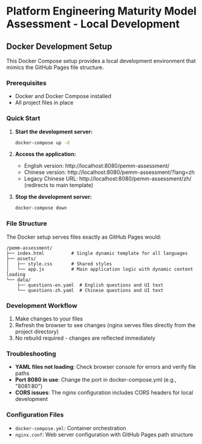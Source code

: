 # Platform Engineering Maturity Model Assessment - Local Development

## Docker Development Setup

This Docker Compose setup provides a local development environment that mimics the GitHub Pages file structure.

### Prerequisites

- Docker and Docker Compose installed
- All project files in place

### Quick Start

1. **Start the development server:**
   ```bash
   docker-compose up -d
   ```

2. **Access the application:**
   - English version: http://localhost:8080/pemm-assessment/
   - Chinese version: http://localhost:8080/pemm-assessment/?lang=zh
   - Legacy Chinese URL: http://localhost:8080/pemm-assessment/zh/ (redirects to main template)

3. **Stop the development server:**
   ```bash
   docker-compose down
   ```

### File Structure

The Docker setup serves files exactly as GitHub Pages would:
```
/pemm-assessment/
├── index.html          # Single dynamic template for all languages
├── assets/
│   ├── style.css       # Shared styles
│   └── app.js          # Main application logic with dynamic content loading
└── data/
    ├── questions-en.yaml  # English questions and UI text
    └── questions-zh.yaml  # Chinese questions and UI text
```

### Development Workflow

1. Make changes to your files
2. Refresh the browser to see changes (nginx serves files directly from the project directory)
3. No rebuild required - changes are reflected immediately

### Troubleshooting

- **YAML files not loading**: Check browser console for errors and verify file paths
- **Port 8080 in use**: Change the port in docker-compose.yml (e.g., "8081:80")
- **CORS issues**: The nginx configuration includes CORS headers for local development

### Configuration Files

- `docker-compose.yml`: Container orchestration
- `nginx.conf`: Web server configuration with GitHub Pages path structure